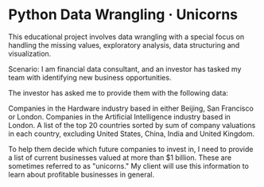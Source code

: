 # Python Data Wrangling · Unicorns

This educational project involves data wrangling with a special focus on handling the missing values, exploratory analysis, data structuring and visualization.

Scenario: I am financial data consultant, and an investor has tasked my team with identifying new business opportunities.

The investor has asked me to provide them with the following data:

Companies in the Hardware industry based in either Beijing, San Francisco or London.
Companies in the Artificial Intelligence industry based in London.
A list of the top 20 countries sorted by sum of company valuations in each country, excluding United States, China, India and United Kingdom.

To help them decide which future companies to invest in, I need to provide a list of current businesses valued at more than $1 billion. These are sometimes referred to as "unicorns." My client will use this information to learn about profitable businesses in general.
